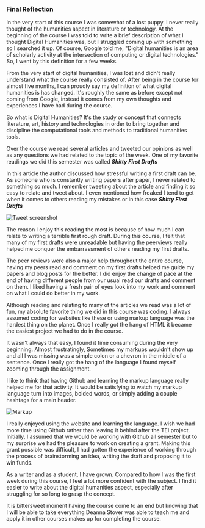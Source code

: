 ### Final Reflection

   In the very start of this course I was somewhat of a lost puppy. I never really thought of the humanities aspect in literature or technology. At the beginning of the course I was told to write a brief description of what I thought Digital Humanities was, but I struggled coming up with something so I searched it up. Of course, Google told me, "Digital humanities is an area of scholarly activity at the intersection of computing or digital technologies." So, I went by this definition for a few weeks. 

From the very start of digital humanities, I was lost and didn't really understand what the course really consisted of. After being in the course for almost five months, I can proudly say my definition of what digital humanities is has changed. It's roughly the same as before except not coming from Google, instead it comes from my own thoughts and experiences I have had during the course. 

So what is Digital Humanities? It's the study or concept that connects literature, art, history and technologies in order to bring together and discipline the computational tools and methods to traditional humanities tools. 

Over the course we read several articles and tweeted our opinions as well as any questions we had related to the topic of the week. One of my favorite readings we did this semester was called ***Shitty First Drafts*** 
  
In this article the author discussed how stressful writing a first draft can be. As someone who is constantly writing papers after paper, I never related to something so much. I remember tweeting about the article and finding it so easy to relate and tweet about. I even mentioned how freaked I tend to get when it comes to others reading my mistakes or in this case ***Shitty First Drafts***

![Tweet screenshot](https://AdaChicas3.github.io/Ada-Chicas-CNU/images/tweet.png)

The reason I enjoy this reading the most is because of how much I can relate to writing a terrible first rough draft. During this course, I felt that many of my first drafts were unreadable but having the peerviews really helped me conquer the embarrassment of others reading my first drafts. 

The peer reviews were also a major help throughout the entire course, having my peers read and comment on my first drafts helped me guide my papers and blog posts for the better. I did enjoy the change of pace at the end of having different people from our usual read our drafts and comment on them. I liked having a fresh pair of eyes look into my work and comment on what I could do better in my work.  

Although reading and relating to many of the articles we read was a lot of fun, my absolute favorite thing we did in this course was coding. I always assumed coding for websites like these or using markup language was the hardest thing on the planet. Once I really got the hang of HTML it became the easiest project we had to do in the course. 

It wasn't always that easy, I found it time consuming during the very beginning. Almost frustratingly, Sometimes my markups wouldn't show up and all I was missing was a simple colon or a chevron in the middle of a sentence. Once I really got the hang of the language I found myself zooming through the assignment. 
  
I like to think that having Github and learning the markup language really helped me for that activity. It would be satisfying to watch my markup language turn into images, bolded words, or simply adding a couple hashtags for a main header. 

![Markup](https://AdaChicas3.github.io/Ada-Chicas-CNU/images/markup.png)

I really enjoyed using the website and learning the language. I wish we had more time using Github rather than leaving it behind after the TEI project. Initially, I assumed that we would be working with Github all semester but to my surprise we had the pleasure to work on creating a grant. Making this grant possible was difficult, I had gotten the experience of working through the process of brainstorming an idea, writing the draft and proposing it to win funds.

As a writer and as a student, I have grown. Compared to how I was the first week during this course, I feel a lot more confident with the subject. I find it easier to write about the digital humanities aspect, especially after struggling for so long to grasp the concept.

 It is bittersweet moment having the course come to an end but knowing that I will be able to take everything Deanna Stover was able to teach me and apply it in other courses makes up for completing the course. 
 



